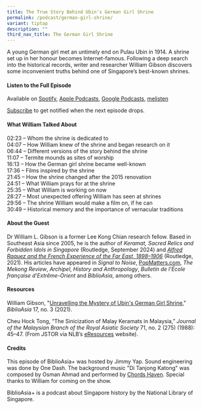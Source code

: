 ```yaml
---
title: The True Story Behind Ubin's German Girl Shrine
permalink: /podcast/german-girl-shrine/
variant: tiptap
description: ""
third_nav_title: The German Girl Shrine
---
```

<p>A young German girl met an untimely end on Pulau Ubin in 1914. A shrine set up in her honour becomes Internet-famous. Following a deep search into the historical records, writer and researcher William Gibson discovers some inconvenient truths behind one of Singapore’s best-known shrines.</p><p></p><h4><strong>Listen to the Full Episode</strong></h4><p>Available on <a href="https://open.spotify.com/episode/5GYGnnrXcLX9WEae1XvILj" rel="noopener noreferrer nofollow" target="_blank">Spotify</a>, <a href="https://podcasts.apple.com/us/podcast/the-true-story-behind-ubins-german-girl-shrine/id1688142751?i=1000642186612" rel="noopener noreferrer nofollow" target="_blank">Apple Podcasts</a>, <a href="https://podcasts.google.com/feed/aHR0cHM6Ly9mZWVkcy5jYXB0aXZhdGUuZm0vYmlibGlvYXNpYS8/episode/MTBiYjgzYWMtOWVlOC00ZWQ3LTkxNjktMWMyZWM1ODViMzk2?sa=X&amp;ved=0CAUQkfYCahcKEwjQo-WZ6uiDAxUAAAAAHQAAAAAQCg" rel="noopener noreferrer nofollow" target="_blank">Google Podcasts</a>, <a href="https://www.melisten.sg/podcast/playlist/BiblioAsia%2B-2115156/The-True-Story-Behind-Ubin%E2%80%99s-German-Girl-Shrine-2295936" rel="noopener noreferrer nofollow" target="_blank">melisten</a></p><p><a href="https://open.spotify.com/show/66PYiIthr1KqQhJ82XH4DN" rel="noopener noreferrer nofollow" target="_blank">Subscribe</a> to get notified when the next episode drops.</p><p></p><h4><strong>What William Talked About</strong></h4><p>02:23 – Whom the shrine is dedicated to<br>04:07 – How William knew of the shrine and began research on it<br>06:44 – Different versions of the story behind the shrine<br>11:07 – Termite mounds as sites of worship<br>16:13 – How the German girl shrine became well-known<br>17:36 – Films inspired by the shrine<br>21:45 – How the shrine changed after the 2015 renovation &nbsp;&nbsp;<br>24:51 – What William prays for at the shrine<br>25:35 – What William is working on now<br>28:27 – Most unexpected offering William has seen at shrines<br>29:56 – The shrine William would make a film on, if he can<br>30:49 – Historical memory and the importance of vernacular traditions</p><h4><strong>About the Guest</strong></h4><p>Dr William L. Gibson is a former Lee Kong Chian research fellow. Based in Southeast Asia since 2005, he is the author of&nbsp;<em>Keramat, Sacred Relics and Forbidden Idols in Singapore&nbsp;</em>(Routledge, September 2024) and&nbsp;<em><a href="https://catalogue.nlb.gov.sg/search/card?recordId=205464044" rel="noopener noreferrer nofollow" target="_blank">Alfred Raquez and the French Experience of the Far East, 1898–1906</a>&nbsp;</em>(Routledge, 2021). His articles have appeared in&nbsp;<em>Signal to Noise</em>, <a href="http://PopMatters.com" rel="noopener noreferrer nofollow" target="_blank">PopMatters.com</a>,&nbsp;<em>The Mekong Review</em>,&nbsp;<em>Archipel</em>,&nbsp;<em>History and Anthropology</em>,&nbsp;<em>Bulletin de l’École française d’Extrême-Orient</em>&nbsp;and&nbsp;<em>BiblioAsia</em>, among others.</p><p></p><h4><strong>Resources</strong></h4><p>William Gibson, "<a href="https://biblioasia.nlb.gov.sg/vol-17/issue-3/oct-dec-2021/ubinsgermangirlshrine/" rel="noopener noreferrer nofollow" target="_blank">Unravelling the Mystery of Ubin's German Girl Shrine</a>," <em>BiblioAsia</em> 17, no. 3 (2021).<br></p><p>Cheu Hock Tong, “The Sinicization of Malay Keramats in Malaysia,” <em>Journal of the Malaysian Branch of the Royal Asiatic Society</em> 71, no. 2 (275) (1988): 45–47. (From JSTOR via NLB’s <a href="https://eresources.nlb.gov.sg/main/" rel="noopener noreferrer nofollow" target="_blank"><u>eResources</u></a> website). <br></p><h4><strong>Credits</strong></h4><p>This episode of BiblioAsia+ was hosted by Jimmy Yap. Sound engineering was done by One Dash. The background music "Di Tanjong Katong" was composed by Osman Ahmad and performed by <a href="https://www.youtube.com/watch?v=uA2v7ka5TAI" rel="noopener noreferrer nofollow" target="_blank">Chords Haven</a>. Special thanks to William for coming on the show.</p><p>BiblioAsia+ is a podcast about Singapore history by the National Library of Singapore.</p>